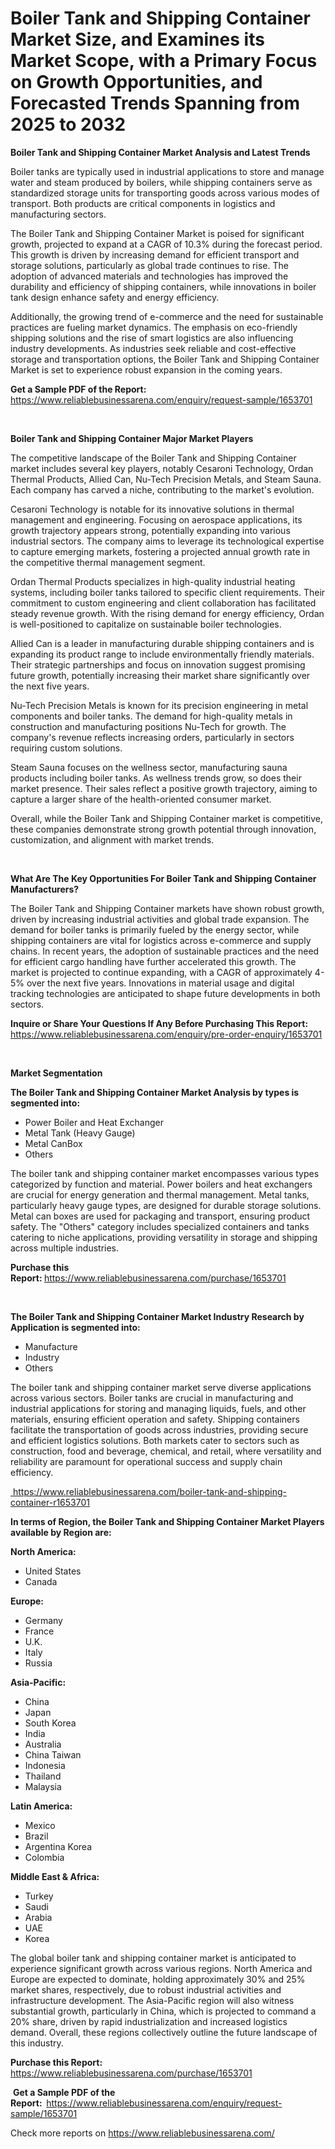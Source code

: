 <p><h1>Boiler Tank and Shipping Container Market Size, and Examines its Market Scope, with a Primary Focus on Growth Opportunities, and Forecasted Trends Spanning from 2025 to 2032</h1></p><p><strong>Boiler Tank and Shipping Container Market Analysis and Latest Trends</strong></p>
<p><p>Boiler tanks are typically used in industrial applications to store and manage water and steam produced by boilers, while shipping containers serve as standardized storage units for transporting goods across various modes of transport. Both products are critical components in logistics and manufacturing sectors.</p><p>The Boiler Tank and Shipping Container Market is poised for significant growth, projected to expand at a CAGR of 10.3% during the forecast period. This growth is driven by increasing demand for efficient transport and storage solutions, particularly as global trade continues to rise. The adoption of advanced materials and technologies has improved the durability and efficiency of shipping containers, while innovations in boiler tank design enhance safety and energy efficiency.</p><p>Additionally, the growing trend of e-commerce and the need for sustainable practices are fueling market dynamics. The emphasis on eco-friendly shipping solutions and the rise of smart logistics are also influencing industry developments. As industries seek reliable and cost-effective storage and transportation options, the Boiler Tank and Shipping Container Market is set to experience robust expansion in the coming years.</p></p>
<p><strong>Get a Sample PDF of the Report:&nbsp;</strong> <a href="https://www.reliablebusinessarena.com/enquiry/request-sample/1653701?utm_campaign=2187&utm_medium=2&utm_source=Github&utm_content=ia&utm_term=08032025&utm_id=boiler-tank-and-shipping-container">https://www.reliablebusinessarena.com/enquiry/request-sample/1653701</a></p>
<p>&nbsp;</p>
<p><strong>Boiler Tank and Shipping Container Major Market Players</strong></p>
<p><p>The competitive landscape of the Boiler Tank and Shipping Container market includes several key players, notably Cesaroni Technology, Ordan Thermal Products, Allied Can, Nu-Tech Precision Metals, and Steam Sauna. Each company has carved a niche, contributing to the market's evolution.</p><p>Cesaroni Technology is notable for its innovative solutions in thermal management and engineering. Focusing on aerospace applications, its growth trajectory appears strong, potentially expanding into various industrial sectors. The company aims to leverage its technological expertise to capture emerging markets, fostering a projected annual growth rate in the competitive thermal management segment.</p><p>Ordan Thermal Products specializes in high-quality industrial heating systems, including boiler tanks tailored to specific client requirements. Their commitment to custom engineering and client collaboration has facilitated steady revenue growth. With the rising demand for energy efficiency, Ordan is well-positioned to capitalize on sustainable boiler technologies.</p><p>Allied Can is a leader in manufacturing durable shipping containers and is expanding its product range to include environmentally friendly materials. Their strategic partnerships and focus on innovation suggest promising future growth, potentially increasing their market share significantly over the next five years.</p><p>Nu-Tech Precision Metals is known for its precision engineering in metal components and boiler tanks. The demand for high-quality metals in construction and manufacturing positions Nu-Tech for growth. The company's revenue reflects increasing orders, particularly in sectors requiring custom solutions.</p><p>Steam Sauna focuses on the wellness sector, manufacturing sauna products including boiler tanks. As wellness trends grow, so does their market presence. Their sales reflect a positive growth trajectory, aiming to capture a larger share of the health-oriented consumer market.</p><p>Overall, while the Boiler Tank and Shipping Container market is competitive, these companies demonstrate strong growth potential through innovation, customization, and alignment with market trends.</p></p>
<p>&nbsp;</p>
<p><strong>What Are The Key Opportunities For Boiler Tank and Shipping Container Manufacturers?</strong></p>
<p><p>The Boiler Tank and Shipping Container markets have shown robust growth, driven by increasing industrial activities and global trade expansion. The demand for boiler tanks is primarily fueled by the energy sector, while shipping containers are vital for logistics across e-commerce and supply chains. In recent years, the adoption of sustainable practices and the need for efficient cargo handling have further accelerated this growth. The market is projected to continue expanding, with a CAGR of approximately 4-5% over the next five years. Innovations in material usage and digital tracking technologies are anticipated to shape future developments in both sectors.</p></p>
<p><strong>Inquire or Share Your Questions If Any Before Purchasing This Report:</strong> <a href="https://www.reliablebusinessarena.com/enquiry/pre-order-enquiry/1653701?utm_campaign=2187&utm_medium=2&utm_source=Github&utm_content=ia&utm_term=08032025&utm_id=boiler-tank-and-shipping-container">https://www.reliablebusinessarena.com/enquiry/pre-order-enquiry/1653701</a></p>
<p>&nbsp;</p>
<p><strong>Market Segmentation</strong></p>
<p><strong>The Boiler Tank and Shipping Container Market Analysis by types is segmented into:</strong></p>
<p><ul><li>Power Boiler and Heat Exchanger</li><li>Metal Tank (Heavy Gauge)</li><li>Metal CanBox</li><li>Others</li></ul></p>
<p><p>The boiler tank and shipping container market encompasses various types categorized by function and material. Power boilers and heat exchangers are crucial for energy generation and thermal management. Metal tanks, particularly heavy gauge types, are designed for durable storage solutions. Metal can boxes are used for packaging and transport, ensuring product safety. The "Others" category includes specialized containers and tanks catering to niche applications, providing versatility in storage and shipping across multiple industries.</p></p>
<p><strong>Purchase this Report:&nbsp;</strong><a href="https://www.reliablebusinessarena.com/purchase/1653701?utm_campaign=2187&utm_medium=2&utm_source=Github&utm_content=ia&utm_term=08032025&utm_id=boiler-tank-and-shipping-container">https://www.reliablebusinessarena.com/purchase/1653701</a></p>
<p>&nbsp;</p>
<p><strong>The Boiler Tank and Shipping Container Market Industry Research by Application is segmented into:</strong></p>
<p><ul><li>Manufacture</li><li>Industry</li><li>Others</li></ul></p>
<p><p>The boiler tank and shipping container market serve diverse applications across various sectors. Boiler tanks are crucial in manufacturing and industrial applications for storing and managing liquids, fuels, and other materials, ensuring efficient operation and safety. Shipping containers facilitate the transportation of goods across industries, providing secure and efficient logistics solutions. Both markets cater to sectors such as construction, food and beverage, chemical, and retail, where versatility and reliability are paramount for operational success and supply chain efficiency.</p></p>
<p><a href="https://www.reliablebusinessarena.com/boiler-tank-and-shipping-container-r1653701?utm_campaign=2187&utm_medium=2&utm_source=Github&utm_content=ia&utm_term=08032025&utm_id=boiler-tank-and-shipping-container">&nbsp;https://www.reliablebusinessarena.com/boiler-tank-and-shipping-container-r1653701</a></p>
<p><strong>In terms of Region, the Boiler Tank and Shipping Container Market Players available by Region are:</strong></p>
<p>
    <p> <strong> North America: </strong>
        <ul>
            <li>United States</li>
            <li>Canada</li>
        </ul>
        </p> 
    <p> <strong> Europe: </strong>
        <ul>
            <li>Germany</li>
            <li>France</li>
            <li>U.K.</li>
            <li>Italy</li>
            <li>Russia</li>
        </ul>
        </p> 
    <p> <strong> Asia-Pacific: </strong>
        <ul>
            <li>China</li>
            <li>Japan</li>
            <li>South Korea</li>
            <li>India</li>
            <li>Australia</li>
            <li>China Taiwan</li>
            <li>Indonesia</li>
            <li>Thailand</li>
            <li>Malaysia</li>
        </ul>
        </p> 
    <p> <strong> Latin America: </strong>
        <ul>
            <li>Mexico</li>
            <li>Brazil</li>
            <li>Argentina Korea</li>
            <li>Colombia</li>
        </ul>
        </p> 
    <p> <strong> Middle East & Africa: </strong>
        <ul>
            <li>Turkey</li>
            <li>Saudi</li>
            <li>Arabia</li>
            <li>UAE</li>
            <li>Korea</li>
        </ul>
    </p>
    </p>
<p><p>The global boiler tank and shipping container market is anticipated to experience significant growth across various regions. North America and Europe are expected to dominate, holding approximately 30% and 25% market shares, respectively, due to robust industrial activities and infrastructure development. The Asia-Pacific region will also witness substantial growth, particularly in China, which is projected to command a 20% share, driven by rapid industrialization and increased logistics demand. Overall, these regions collectively outline the future landscape of this industry.</p></p>
<p><strong>Purchase this Report: </strong><a href="https://www.reliablebusinessarena.com/purchase/1653701?utm_campaign=2187&utm_medium=2&utm_source=Github&utm_content=ia&utm_term=08032025&utm_id=boiler-tank-and-shipping-container">https://www.reliablebusinessarena.com/purchase/1653701</a></p>
<p>&nbsp;<strong>Get a Sample PDF of the Report:&nbsp;&nbsp;</strong><a href="https://www.reliablebusinessarena.com/enquiry/request-sample/1653701?utm_campaign=2187&utm_medium=2&utm_source=Github&utm_content=ia&utm_term=08032025&utm_id=boiler-tank-and-shipping-container">https://www.reliablebusinessarena.com/enquiry/request-sample/1653701</a></p>
<p><strong></strong></p>
<p>Check more reports on <a href="https://www.reliablebusinessarena.com/?utm_campaign=2187&utm_medium=2&utm_source=Github&utm_content=ia&utm_term=08032025&utm_id=boiler-tank-and-shipping-container">https://www.reliablebusinessarena.com/</a></p>